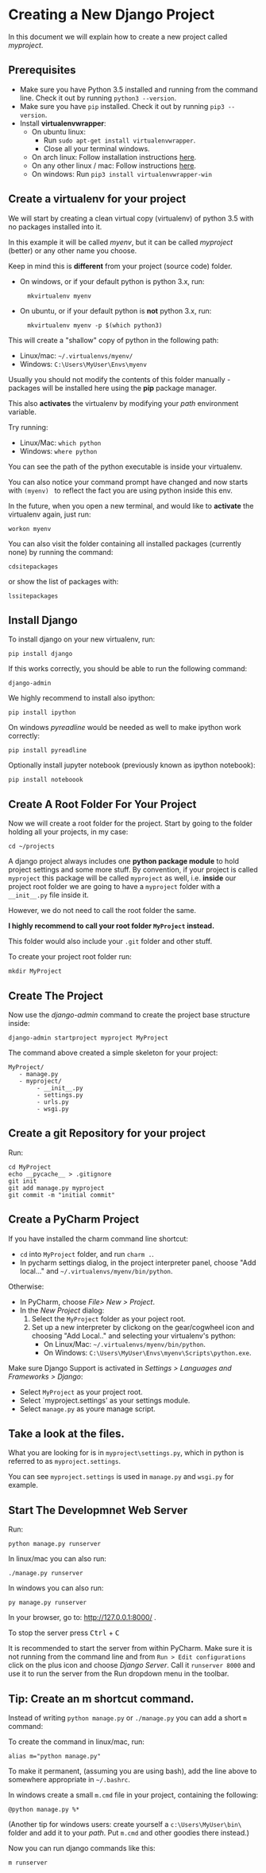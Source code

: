# Creating a New Django Project

In this document we will explain how to create a new project called
*myproject*. 

## Prerequisites
* Make sure you have Python 3.5 installed and running from the command line. Check it out by running `python3 --version`.
* Make sure you have `pip` installed.  Check it out by running `pip3 --version`.
* Install **virtualenvwrapper**:
    * On ubuntu linux:
        * Run `sudo apt-get install virtualenvwrapper`.
        * Close all your terminal windows.
    * On arch linux: Follow installation instructions 
      [here](https://wiki.archlinux.org/index.php/Python/Virtualenv#Virtualenvwrapper).
    * On any other linux / mac: Follow instructions 
      [here](http://virtualenvwrapper.readthedocs.io/en/latest/install.html).
    * On windows: Run `pip3 install virtualenvwrapper-win`
     

## Create a virtualenv for your project
We will start by creating a clean virtual copy (virtualenv) of python 3.5 with
no packages installed into it.

In this example it will be called *myenv*, but it can be called *myproject*
(better) or any other name you choose.

Keep in mind this is **different** from your project (source code) folder.

* On windows, or if your default python is python 3.x, run:
     
        mkvirtualenv myenv

* On ubuntu, or if your default python is **not** python 3.x, run:
     
        mkvirtualenv myenv -p $(which python3)
     
This will create a "shallow" copy of python in the following path:

* Linux/mac: `~/.virtualenvs/myenv/`
* Windows: `C:\Users\MyUser\Envs\myenv`

Usually you should not modify the contents of this folder manually - packages
will be installed here using the **pip** package manager.

This also **activates** the virtualenv by modifying your *path* environment 
variable.

Try running:

* Linux/Mac: `which python`
* Windows: `where python`

You can see the path of the python executable is inside your virtualenv.

You can also notice your command prompt have changed and now starts with
`(myenv) ` to reflect the fact you are using python inside this env.

In the future, when you open a new terminal, and would like to **activate**
the virtualenv again, just run:

    workon myenv

You can also visit the folder containing all installed packages (currently 
none) by running the command:

    cdsitepackages
    
or show the list of packages with:

    lssitepackages

     
## Install Django

To install django on your new virtualenv, run:

    pip install django

If this works correctly, you should be able to run the following command:
 
    django-admin

We highly recommend to install also ipython:

    pip install ipython

On windows *pyreadline* would be needed as well to make ipython work correctly:

    pip install pyreadline

Optionally install jupyter notebook (previously known as ipython notebook):

    pip install noteboook


## Create A Root Folder For Your Project
Now we will create a root folder for the project.  Start by going to the folder holding all
your projects, in my case:

    cd ~/projects

A django project always includes one **python package module** to hold project
settings and some more stuff.  By convention, if your project is called
`myproject` this package will be called `myproject` as well, i.e. **inside**
our project root folder we are going to have a `myproject` folder with a 
`__init__.py` file inside it.

However, we do not need to call the root folder the same.

**I highly recommend to call your root folder `MyProject` instead.**

This folder would also include your `.git` folder and other stuff.

To create your project root folder run:

    mkdir MyProject

## Create The Project 

Now use the *django-admin* command to create the project base structure inside:

    django-admin startproject myproject MyProject
    
The command above created a simple skeleton for your project:

    MyProject/
       - manage.py
       - myproject/
            - __init__.py
            - settings.py
            - urls.py
            - wsgi.py

## Create a git Repository for your project 
Run:
    
    cd MyProject
    echo __pycache__ > .gitignore
    git init
    git add manage.py myproject
    git commit -m "initial commit"

            
## Create a PyCharm Project
If you have installed the charm command line shortcut:

* `cd` into `MyProject` folder, and run `charm .`.
* In pycharm settings dialog, in the project interpreter panel, choose
  "Add local..." and `~/.virtualenvs/myenv/bin/python`. 

Otherwise:

* In PyCharm, choose *File> New > Project*.
* In the *New Project* dialog:
    1. Select the `MyProject` folder as your poject root.
    2. Set up a new interpreter by clickong on the gear/cogwheel icon and
     choosing "Add Local.." and selecting your virtualenv's python:
        * On Linux/Mac: `~/.virtualenvs/myenv/bin/python`.
        * On Windows: `C:\Users\MyUser\Envs\myenv\Scripts\python.exe`.

Make sure Django Support is activated in *Settings > Languages and Frameworks >
Django*:

* Select `MyProject` as your project root.
* Select `myproject.settings' as your settings module.
* Select `manage.py` as youre manage script.

## Take a look at the files.
What you are looking for is in `myproject\settings.py`, which in python is 
referred to as `myproject.settings`.

You can see `myproject.settings` is used in `manage.py` and `wsgi.py` for
example.


## Start The Developmnet Web Server
Run:

    python manage.py runserver

In linux/mac you can also run:
    
    ./manage.py runserver

In windows you can also run:
    
    py manage.py runserver
    
In your browser, go to: <http://127.0.0.1:8000/> .
 
To stop the server press <kbd>Ctrl</kbd> + <kbd>C</kbd>

It is recommended to start the server from within PyCharm.  Make sure it is not
running from the command line and from `Run > Edit configurations` click on the
plus icon and choose *Django Server*.  Call it `runserver 8000` and use it to run the
server from the Run dropdown menu in the toolbar.


## Tip: Create an **m** shortcut command.
Instead of writing `python manage.py` or `./manage.py` you can add a short `m`
command:

To create the command in linux/mac, run:

    alias m="python manage.py"
    
To make it permanent, (assuming you are using bash), add the line above to 
somewhere appropriate in `~/.bashrc`.

In windows create a small `m.cmd` file in your project, containing the following:

    @python manage.py %*

(Another tip for windows users: create yourself a `c:\Users\MyUser\bin\` folder
and add it to your *path*.  Put `m.cmd` and other goodies there instead.)  

Now you can run django commands like this:

    m runserver